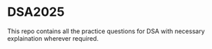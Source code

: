 # DSA2025
This repo contains all the practice questions for DSA with necessary explaination wherever required.

